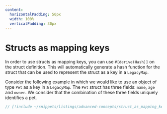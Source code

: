 ```yaml
---
content:
  horizontalPadding: 50px
  width: 100%
  verticalPadding: 30px
---
```


# Structs as mapping keys

In order to use structs as mapping keys, you can use `#[derive(Hash)]` on the struct definition. This will automatically generate a hash function for the struct that can be used to represent the struct as a key in a `LegacyMap`.

Consider the following example in which we would like to use an object of
type `Pet` as a key in a `LegacyMap`. The `Pet` struct has three fields: `name`, `age` and `owner`. We consider that the combination of these three fields uniquely identifies a pet.

```rust
// [!include ~/snippets/listings/advanced-concepts/struct_as_mapping_key/src/contract.cairo]
```

